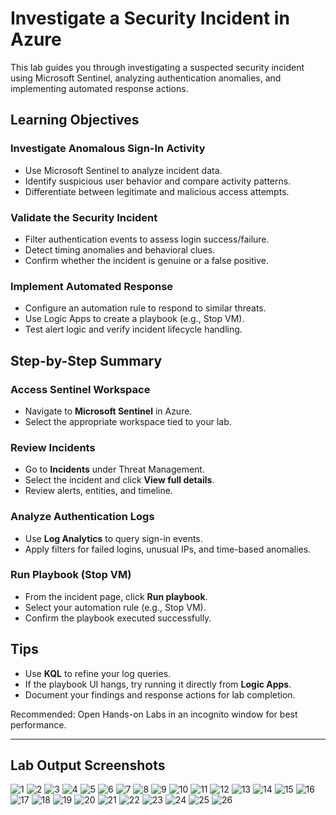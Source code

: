 # Investigate a Security Incident in Azure

This lab guides you through investigating a suspected security incident using Microsoft Sentinel, analyzing authentication anomalies, and implementing automated response actions.

## Learning Objectives

### Investigate Anomalous Sign-In Activity
- Use Microsoft Sentinel to analyze incident data.
- Identify suspicious user behavior and compare activity patterns.
- Differentiate between legitimate and malicious access attempts.

### Validate the Security Incident
- Filter authentication events to assess login success/failure.
- Detect timing anomalies and behavioral clues.
- Confirm whether the incident is genuine or a false positive.

### Implement Automated Response
- Configure an automation rule to respond to similar threats.
- Use Logic Apps to create a playbook (e.g., Stop VM).
- Test alert logic and verify incident lifecycle handling.

## Step-by-Step Summary

### Access Sentinel Workspace
- Navigate to **Microsoft Sentinel** in Azure.
- Select the appropriate workspace tied to your lab.

### Review Incidents
- Go to **Incidents** under Threat Management.
- Select the incident and click **View full details**.
- Review alerts, entities, and timeline.

### Analyze Authentication Logs
- Use **Log Analytics** to query sign-in events.
- Apply filters for failed logins, unusual IPs, and time-based anomalies.

### Run Playbook (Stop VM)
- From the incident page, click **Run playbook**.
- Select your automation rule (e.g., Stop VM).
- Confirm the playbook executed successfully.

## Tips

- Use **KQL** to refine your log queries.
- If the playbook UI hangs, try running it directly from **Logic Apps**.
- Document your findings and response actions for lab completion.

Recommended: Open Hands-on Labs in an incognito window for best performance.

---

## Lab Output Screenshots

![1](https://github.com/user-attachments/assets/b6b8e1c6-796a-45b4-a5e7-56f389cb061e)
![2](https://github.com/user-attachments/assets/c6bb5843-9ba8-4e38-bc31-3e52a4894055)
![3](https://github.com/user-attachments/assets/f05c8275-056d-4628-8f49-1b6f92fef3c5)
![4](https://github.com/user-attachments/assets/5f8ac650-79cf-4c43-9fd0-5e56e263763c)
![5](https://github.com/user-attachments/assets/b3412df2-b80c-4da7-93a9-4395204aed71)
![6](https://github.com/user-attachments/assets/98d0fc6e-f87e-4802-b33e-6aeb75a93daf)
![7](https://github.com/user-attachments/assets/5cf3c233-3703-4180-920f-c17f5c02fd7c)
![8](https://github.com/user-attachments/assets/7e4fb548-810e-462b-b7bf-93042d7e4a3a)
![9](https://github.com/user-attachments/assets/b617f4ce-c17a-4c42-87f5-7e1df1c37741)
![10](https://github.com/user-attachments/assets/a1777320-82dc-4f2c-9d5a-d54192ceaa73)
![11](https://github.com/user-attachments/assets/18ac9a85-a036-4bfe-bce4-84ecbbd86c20)
![12](https://github.com/user-attachments/assets/42f91fa9-e1fe-4b56-9380-7a948b33cab0)
![13](https://github.com/user-attachments/assets/ba35e144-b98b-49d9-b27c-cab054f3266c)
![14](https://github.com/user-attachments/assets/3a4522f0-130f-4665-bef2-4aa16597409a)
![15](https://github.com/user-attachments/assets/3c841f3a-8c73-4a03-8e1a-0830be7919f4)
![16](https://github.com/user-attachments/assets/98323221-7485-40df-aeb8-0f6940583810)
![17](https://github.com/user-attachments/assets/9bf562e2-c27d-47ed-a7d7-cf4c0fff3018)
![18](https://github.com/user-attachments/assets/035f6539-689e-406d-93c5-3ca1586f202a)
![19](https://github.com/user-attachments/assets/3f7c99e9-b991-43fc-89ce-bbc22e0a6db9)
![20](https://github.com/user-attachments/assets/a1fcda97-1ee2-4e0a-a589-d86165542a4e)
![21](https://github.com/user-attachments/assets/4bd15658-ee3a-472f-aae6-5ea8254eacd4)
![22](https://github.com/user-attachments/assets/4be511a7-2349-4904-8408-c74f42dcea96)
![23](https://github.com/user-attachments/assets/a5dba48d-883c-427f-8e15-4d7e33643f70)
![24](https://github.com/user-attachments/assets/f546f291-3750-4a30-9806-c330d4495f7c)
![25](https://github.com/user-attachments/assets/00cf1ae9-ac96-4f1a-9982-9d8a92022924)
![26](https://github.com/user-attachments/assets/b8fcc52a-3c8e-4cdc-aa57-4fedaab1156b)

